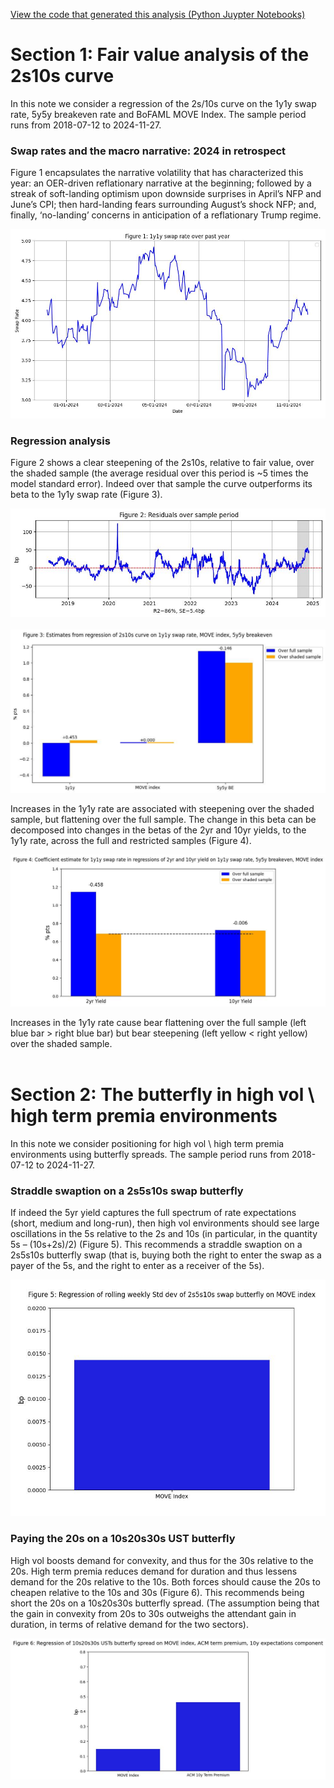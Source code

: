 [View the code that generated this analysis (Python Juypter Notebooks)](https://github.com/ALILODHI-cloud/UVAmacro.github.io/blob/main/post_1/analysis.ipynb)


# Section 1: Fair value analysis of the 2s10s curve 

In this note we consider a regression of the 2s/10s curve on the 1y1y swap rate, 5y5y breakeven rate and BoFAML MOVE Index. The sample period runs from 2018-07-12 to 2024-11-27. 

### Swap rates and the macro narrative: 2024 in retrospect


Figure 1 encapsulates the narrative volatility that has characterized this year: an OER-driven reflationary narrative at the beginning; followed by a streak of soft-landing optimism upon downside surprises in April’s NFP and June’s CPI; then hard-landing fears surrounding August’s shock NFP; and, finally, ‘no-landing’ concerns in anticipation of a reflationary Trump regime.  

![Alt_text](figures/figure1.jpg)

### Regression analysis

Figure 2 shows a clear steepening of the 2s10s, relative to fair value, over the shaded sample (the average residual over this period is ~5 times the model standard error). Indeed over that sample the curve outperforms its beta to the 1y1y swap rate (Figure 3).



![Alt_text](figures/figure2.jpg)<br><br>
![Alt_text](figures/figure3.jpg)

Increases in the 1y1y rate are associated with steepening over the shaded sample, but flattening over the full sample. The change in this beta can be decomposed into changes in the betas of the 2yr and 10yr yields, to the 1y1y rate, across the full and restricted samples (Figure 4).

![Alt_text](figures/figure4.jpg)

Increases in the 1y1y rate cause bear flattening over the full sample (left blue bar > right blue bar) but bear steepening (left yellow < right yellow) over the shaded sample. <br><br>


# Section 2: The butterfly in high vol \ high term premia environments 

In this note we consider positioning for high vol \ high term premia environments using butterfly spreads. The sample period runs from 2018-07-12 to 2024-11-27.

### Straddle swaption on a 2s5s10s swap butterfly

If indeed the 5yr yield captures the full spectrum of rate expectations (short, medium and long-run), then high vol environments should see large oscillations in the 5s relative to the 2s and 10s (in particular, in the quantity 5s – (10s+2s)/2) (Figure 5). This recommends a straddle swaption on a 2s5s10s butterfly swap (that is, buying both the right to enter the swap as a payer of the 5s, and the right to enter as a receiver of the 5s).

![Alt_text](figures/figure5.jpg)

### Paying the 20s on a 10s20s30s UST butterfly  

High vol boosts demand for convexity, and thus for the 30s relative to the 20s. High term premia reduces demand for duration and thus lessens demand for the 20s relative to the 10s. Both forces should cause the 20s to cheapen relative to the 10s and 30s (Figure 6). This recommends being short the 20s on a 10s20s30s butterfly spread. (The assumption being that the gain in convexity from 20s to 30s outweighs the attendant gain in duration, in terms of relative demand for the two sectors).

![Alt text](figures/figure6.jpg) 

